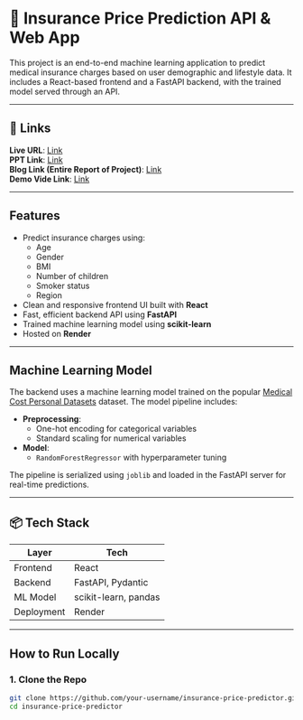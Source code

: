# 🏥 Insurance Price Prediction API & Web App

This project is an end-to-end machine learning application to predict medical insurance charges based on user demographic and lifestyle data. It includes a React-based frontend and a FastAPI backend, with the trained model served through an API.

---

## 🔗 Links
**Live URL**: [Link](https://insurance-price-prediction-ui.vercel.app/)  
**PPT Link**: [Link](https://www.canva.com/design/DAGriGF3GRc/9ARNckpgsmzLZJnhEUk1mA/view?utm_content=DAGriGF3GRc&utm_campaign=designshare&utm_medium=link2&utm_source=uniquelinks&utlId=ha5d70ad851)  
**Blog Link (Entire Report of Project)**: [Link](https://medium.com/@adityakumbhar915/predicting-insurance-prices-an-end-to-end-machine-learning-journey-55e28684a5ea)  
**Demo Vide Link**: [Link](https://drive.google.com/file/d/1nUCRhkPML6pR4DCiG-q3gOvvaB-8LbJb/view?usp=sharing)   


---

## Features

- Predict insurance charges using:
  - Age
  - Gender
  - BMI
  - Number of children
  - Smoker status
  - Region
- Clean and responsive frontend UI built with **React**
- Fast, efficient backend API using **FastAPI**
- Trained machine learning model using **scikit-learn**
- Hosted on **Render**

---

## Machine Learning Model

The backend uses a machine learning model trained on the popular [Medical Cost Personal Datasets](https://www.kaggle.com/datasets/mirichoi0218/insurance) dataset. The model pipeline includes:

- **Preprocessing**:
  - One-hot encoding for categorical variables
  - Standard scaling for numerical variables
- **Model**:
  - `RandomForestRegressor` with hyperparameter tuning

The pipeline is serialized using `joblib` and loaded in the FastAPI server for real-time predictions.

---

## 📦 Tech Stack

| Layer        | Tech                      |
|--------------|---------------------------|
| Frontend     | React            |
| Backend      | FastAPI, Pydantic         |
| ML Model     | scikit-learn, pandas      |
| Deployment   | Render                    |

---

## How to Run Locally

### 1. Clone the Repo

```bash
git clone https://github.com/your-username/insurance-price-predictor.git
cd insurance-price-predictor
